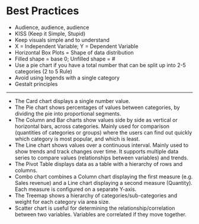 # Best Practices

* Audience, audience, audience
* KISS (Keep it Simple, Stupid)
* Keep visuals simple and to understand
* X = Independent Variable; Y = Dependent Variable
* Horizontal Box Plots = Shape of data distribution
* Filled shape = base 0; Unfilled shape = #
* Use a pie chart if you have a total number that can be split up into 2-5 categories (2 to 5 Rule)
* Avoid using legends with a single category
* Gestalt principles

-----

* The Card chart displays a single number value.
* The Pie chart shows percentages of values between categories, by dividing the pie into proportional segments.
* The Column and Bar charts show values side by side as vertical or horizontal bars, across categories. Mainly used for comparison (quantities of categories or groups) where the users can find out quickly which category is most popular, and which is least. 
* The Line chart shows values over a continuous interval. Mainly used to show trends and track changes over time. It supports multiple data series to compare values (relationships between variables) and trends.
* The Pivot Table displays data as a table with a hierarchy of rows and columns.
* Combo chart combines a Column chart displaying the first measure (e.g. Sales revenue) and a Line chart displaying a second measure (Quantity). Each measure is configured on a separate Y-axis.
* The Treemap shows a hierarchy of categories/sub-categories and weight for each category via area size.
* Scatter chart is useful for determining the relationship/correlation between two variables. Variables are correlated if they move together.
